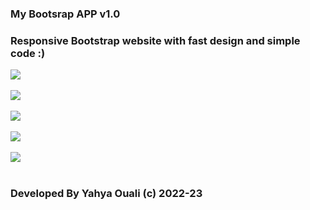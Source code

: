 <h3>My Bootsrap APP v1.0</h3>
<h3>Responsive Bootstrap website with fast design and simple code :) </h3>
<img src="/readmepics/cloud/screenshot1.JPG"/>
<br></br>
<img src="/readmepics/cloud/screenshot2.JPG"/>
<br></br>
<img src="/readmepics/cloud/screenshot3.JPG"/>
<br></br>
<img src="/readmepics/cloud/screenshot4.JPG"/>
<br></br>
<img src="/readmepics/cloud/screenshot5.JPG"/>
<br></br>
<h3>Developed By Yahya Ouali (c) 2022-23</h3>

